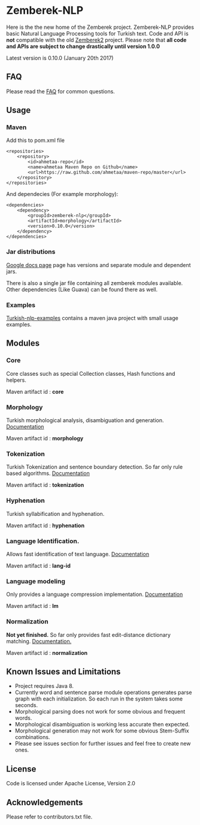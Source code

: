 Zemberek-NLP
============

Here is the the new home of the Zemberek project. 
Zemberek-NLP provides basic Natural Language Processing tools for Turkish text.
Code and API is **not** compatible with the old [Zemberek2](https://github.com/ahmetaa/zemberek) project. 
Please note that **all code and APIs are subject to change drastically until version 1.0.0**

Latest version is 0.10.0 (January 20th 2017)

## FAQ 

Please read the [FAQ](https://github.com/ahmetaa/zemberek-nlp/wiki/FAQ) for common questions.

## Usage

### Maven

Add this to pom.xml file

    <repositories>
        <repository>
            <id>ahmetaa-repo</id>
            <name>ahmetaa Maven Repo on Github</name>
            <url>https://raw.github.com/ahmetaa/maven-repo/master</url>
        </repository>
    </repositories>

And dependecies (For example morphology):

    <dependencies>
        <dependency>
            <groupId>zemberek-nlp</groupId>
            <artifactId>morphology</artifactId>
            <version>0.10.0</version>
        </dependency>
    </dependencies>

### Jar distributions

[Google docs page](https://drive.google.com/#folders/0B9TrB39LQKZWSjNKdVcwWUxxUm8) page has versions and
separate module and dependent jars.

There is also a single jar file containing all zemberek modules available. Other dependencies (Like Guava) can be found there as well.

### Examples

[Turkish-nlp-examples](https://github.com/ahmetaa/turkish-nlp-examples)
contains a maven java project with small usage examples.

## Modules

### Core

Core classes such as special Collection classes, Hash functions and helpers.

Maven artifact id : **core**

### Morphology

Turkish morphological analysis, disambiguation and generation. [Documentation](https://github.com/ahmetaa/zemberek-nlp/tree/master/morphology)

Maven artifact id : **morphology**

### Tokenization

Turkish Tokenization and sentence boundary detection. So far only rule based algorithms. [Documentation](https://github.com/ahmetaa/zemberek-nlp/tree/master/tokenization)

Maven artifact id : **tokenization**

### Hyphenation

Turkish syllabification and hyphenation.

Maven artifact id : **hyphenation**

### Language Identification.

Allows fast identification of text language. [Documentation](https://github.com/ahmetaa/zemberek-nlp/tree/master/lang-id)

Maven artifact id : **lang-id**

### Language modeling

Only provides a language compression implementation. [Documentation](https://github.com/ahmetaa/zemberek-nlp/tree/master/lm)

Maven artifact id : **lm**

### Normalization

**Not yet finished.**
So far only provides fast edit-distance dictionary matching. [Documentation.](https://github.com/ahmetaa/zemberek-nlp/tree/master/normalization)

Maven artifact id : **normalization**

## Known Issues and Limitations
- Project requires Java 8.
- Currently word and sentence parse module operations generates parse graph with each initialization.
So each run in the system takes some seconds. 
- Morphological parsing does not work for some obvious and frequent words.
- Morphological disambiguation is working less accurate then expected.
- Morphological generation may not work for some obvious Stem-Suffix combinations.
- Please see issues section for further issues and feel free to create new ones.

## License
Code is licensed under Apache License, Version 2.0

## Acknowledgements
Please refer to contributors.txt file.
